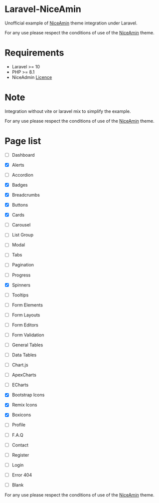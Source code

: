 # Laravel-NiceAmin

Unofficial example of [NiceAmin](https://bootstrapmade.com/nice-admin-bootstrap-admin-html-template/) theme integration under Laravel.

For any use please respect the conditions of use of the [NiceAmin](https://bootstrapmade.com/nice-admin-bootstrap-admin-html-template/) theme.

# Requirements

- Laravel >= 10
- PHP >= 8.1
- NiceAdmin [Licence](https://bootstrapmade.com/nice-admin-bootstrap-admin-html-template/)

# Note

Integration without vite or laravel mix to simplify the example.

For any use please respect the conditions of use of the [NiceAmin](https://bootstrapmade.com/nice-admin-bootstrap-admin-html-template/) theme.

# Page list

- [ ] Dashboard
- [x] Alerts
- [ ] Accordion
- [x] Badges
- [x] Breadcrumbs
- [x] Buttons
- [x] Cards
- [ ] Carousel
- [ ] List Group
- [ ] Modal
- [ ] Tabs
- [ ] Pagination
- [ ] Progress
- [x] Spinners
- [ ] Tooltips
- [ ] Form Elements
- [ ] Form Layouts
- [ ] Form Editors
- [ ] Form Validation
- [ ] General Tables
- [ ] Data Tables
- [ ] Chart.js
- [ ] ApexCharts
- [ ] ECharts
- [x] Bootstrap Icons
- [x] Remix Icons
- [x] Boxicons
- [ ] Profile
- [ ] F.A.Q
- [ ] Contact
- [ ] Register
- [ ] Login
- [ ] Error 404
- [ ] Blank


For any use please respect the conditions of use of the [NiceAmin](https://bootstrapmade.com/nice-admin-bootstrap-admin-html-template/) theme.

